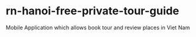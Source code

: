 # rn-hanoi-free-private-tour-guide
Mobile Application which allows book tour and review places in Viet Nam

